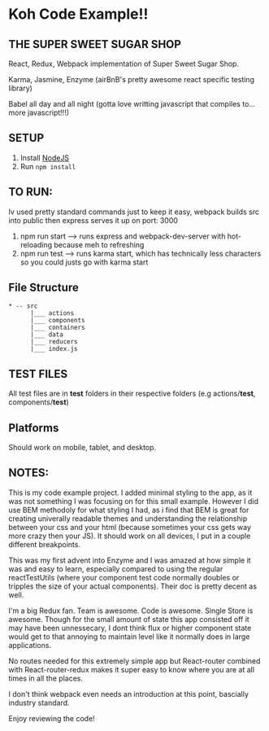 # Koh Code Example!!

## THE SUPER SWEET SUGAR SHOP

React, Redux, Webpack implementation of Super Sweet Sugar Shop.

Karma, Jasmine, Enzyme (airBnB's pretty awesome react specific testing library)

Babel all day and all night (gotta love writting javascript that compiles to... more javascript!!!)

## SETUP

1. Install [NodeJS](nodejs.org)
2. Run `npm install`

## TO RUN: 
Iv used pretty standard commands just to keep it easy, webpack builds src into public then express serves it up on port: 3000

1. npm run start --> runs express and webpack-dev-server with hot-reloading because meh to refreshing
2. npm run test --> runs karma start, which has technically less characters so you could justs go with karma start 

## File Structure

	* -- src
		  |___ actions
		  |___ components
		  |___ containers
		  |___ data
		  |___ reducers
		  |___ index.js


## TEST FILES

All test files are in __test__ folders in their respective folders (e.g actions/__test__, components/__test__)

## Platforms

Should work on mobile, tablet, and desktop.

## NOTES:

This is my code example project. I added minimal styling to the app, as it was not something I was focusing on for this small example. However I did use BEM methodoly for what styling I had, as i find that BEM is great for creating univerally readable themes and understanding the relationship between your css and your html (because sometimes your css gets way more crazy then your JS). It should work on all devices, I put in a couple different breakpoints.

This was my first advent into Enzyme and I was amazed at how simple it was and easy to learn, especially compared to using the regular reactTestUtils (where your component test code normally doubles or tripples the size of your actual components). Their doc is pretty decent as well.

I'm a big Redux fan. Team is awesome. Code is awesome. Single Store is awesome. Though for the small amount of state this app consisted off it may have been unnessecary, I dont think flux or higher component state would get to that annoying to maintain level like it normally does in large applications.

No routes needed for this extremely simple app but React-router combined with React-router-redux makes it super easy to know where you are at all times in all the places.

I don't think webpack even needs an introduction at this point, bascially industry standard.

Enjoy reviewing the code!



